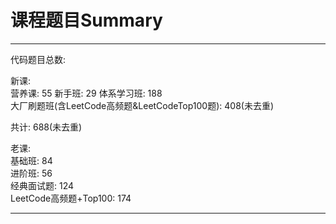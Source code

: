 # 课程题目Summary


---

代码题目总数:   

新课:  
营养课: 55
新手班: 29
体系学习班:  188  
大厂刷题班(含LeetCode高频题&LeetCodeTop100题): 408(未去重)  

共计: 688(未去重)  

老课:  
基础班: 84   
进阶班: 56    
经典面试题: 124   
LeetCode高频题+Top100: 174   

---
